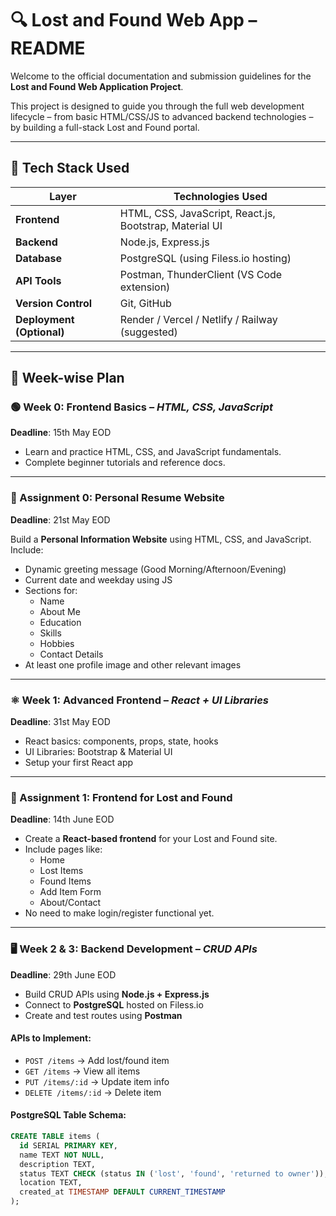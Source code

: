 # 🔍 Lost and Found Web App – README

Welcome to the official documentation and submission guidelines for the **Lost and Found Web Application Project**.

This project is designed to guide you through the full web development lifecycle – from basic HTML/CSS/JS to advanced backend technologies – by building a full-stack Lost and Found portal.

---

## 🧰 Tech Stack Used

| Layer         | Technologies Used                                               |
|---------------|----------------------------------------------------------------|
| **Frontend**  | HTML, CSS, JavaScript, React.js, Bootstrap, Material UI        |
| **Backend**   | Node.js, Express.js                                            |
| **Database**  | PostgreSQL (using Filess.io hosting)                           |
| **API Tools** | Postman, ThunderClient (VS Code extension)                     |
| **Version Control** | Git, GitHub                                             |
| **Deployment (Optional)** | Render / Vercel / Netlify / Railway (suggested) |

---

## 📆 Week-wise Plan

### 🟢 Week 0: Frontend Basics – *HTML, CSS, JavaScript*
**Deadline**: 15th May EOD

- Learn and practice HTML, CSS, and JavaScript fundamentals.
- Complete beginner tutorials and reference docs.

---

### 📝 Assignment 0: Personal Resume Website
**Deadline**: 21st May EOD

Build a **Personal Information Website** using HTML, CSS, and JavaScript.  
Include:
- Dynamic greeting message (Good Morning/Afternoon/Evening)
- Current date and weekday using JS
- Sections for:
  - Name
  - About Me
  - Education
  - Skills
  - Hobbies
  - Contact Details
- At least one profile image and other relevant images

---

### ⚛️ Week 1: Advanced Frontend – *React + UI Libraries*
**Deadline**: 31st May EOD

- React basics: components, props, state, hooks
- UI Libraries: Bootstrap & Material UI
- Setup your first React app

---

### 📝 Assignment 1: Frontend for Lost and Found
**Deadline**: 14th June EOD

- Create a **React-based frontend** for your Lost and Found site.
- Include pages like:
  - Home
  - Lost Items
  - Found Items
  - Add Item Form
  - About/Contact
- No need to make login/register functional yet.

---

### 🖥️ Week 2 & 3: Backend Development – *CRUD APIs*
**Deadline**: 29th June EOD

- Build CRUD APIs using **Node.js + Express.js**
- Connect to **PostgreSQL** hosted on Filess.io
- Create and test routes using **Postman**

#### APIs to Implement:
- `POST /items` → Add lost/found item
- `GET /items` → View all items
- `PUT /items/:id` → Update item info
- `DELETE /items/:id` → Delete item

#### PostgreSQL Table Schema:
```sql
CREATE TABLE items (
  id SERIAL PRIMARY KEY,
  name TEXT NOT NULL,
  description TEXT,
  status TEXT CHECK (status IN ('lost', 'found', 'returned to owner')),
  location TEXT,
  created_at TIMESTAMP DEFAULT CURRENT_TIMESTAMP
);
